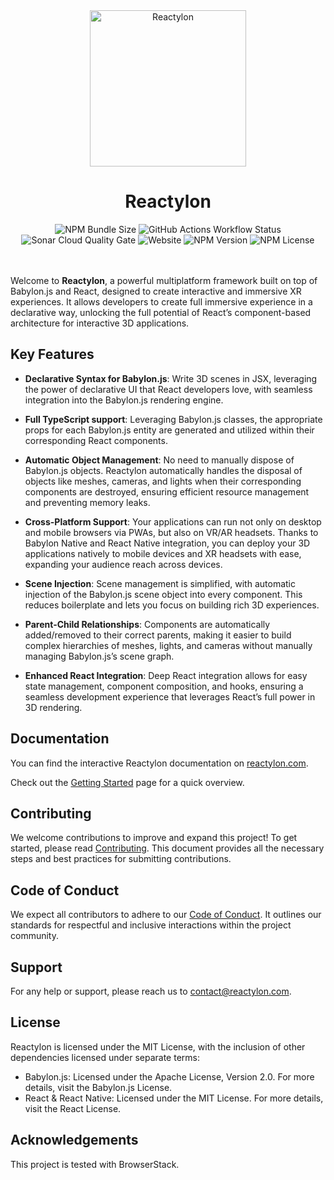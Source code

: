 <div align="center">
  <a href="https://www.reactylon.com">
      <img height="250" width="250" alt="Reactylon" src="https://www.reactylon.com/logo.svg">
  </a>
  <h1>Reactylon</h1>
</div>

<div align="center">
  <img alt="NPM Bundle Size" src="https://img.shields.io/bundlephobia/minzip/reactylon">
  <img alt="GitHub Actions Workflow Status" src="https://img.shields.io/github/actions/workflow/status/simonedevit/reactylon/build.yml?label=test%2Fbuild">
  <img alt="Sonar Cloud Quality Gate" src="https://sonarcloud.io/api/project_badges/measure?project=simonedevit_reactylon&metric=alert_status">
  <img alt="Website" src="https://img.shields.io/website?url=https%3A%2F%2Fwww.reactylon.com&up_message=online&label=reactylon.com">
  <img alt="NPM Version" src="https://img.shields.io/npm/v/reactylon">
  <img alt="NPM License" src="https://img.shields.io/npm/l/reactylon">
</div>

<br />
<br />

Welcome to **Reactylon**, a powerful multiplatform framework built on top of Babylon.js and React, designed to create interactive and immersive XR experiences. It allows developers to create full immersive experience in a declarative way, unlocking the full potential of React’s component-based architecture for interactive 3D applications.

## Key Features
- **Declarative Syntax for Babylon.js**: Write 3D scenes in JSX, leveraging the power of declarative UI that React developers love, with seamless integration into the Babylon.js rendering engine.

- **Full TypeScript support**: Leveraging Babylon.js classes, the appropriate props for each Babylon.js entity are generated and utilized within their corresponding React components.

- **Automatic Object Management**: No need to manually dispose of Babylon.js objects. Reactylon automatically handles the disposal of objects like meshes, cameras, and lights when their corresponding components are destroyed, ensuring efficient resource management and preventing memory leaks.

- **Cross-Platform Support**: Your applications can run not only on desktop and mobile browsers via PWAs, but also on VR/AR headsets. Thanks to Babylon Native and React Native integration, you can deploy your 3D applications natively to mobile devices and XR headsets with ease, expanding your audience reach across devices.

- **Scene Injection**: Scene management is simplified, with automatic injection of the Babylon.js scene object into every component. This reduces boilerplate and lets you focus on building rich 3D experiences.

- **Parent-Child Relationships**: Components are automatically added/removed to their correct parents, making it easier to build complex hierarchies of meshes, lights, and cameras without manually managing Babylon.js’s scene graph.

- **Enhanced React Integration**: Deep React integration allows for easy state management, component composition, and hooks, ensuring a seamless development experience that leverages React’s full power in 3D rendering.

## Documentation
You can find the interactive Reactylon documentation on [reactylon.com](https://www.reactylon.com).

Check out the [Getting Started](https://www.reactylon.com/docs/getting-started) page for a quick overview.

## Contributing
We welcome contributions to improve and expand this project! To get started, please read [Contributing](CONTRIBUTING.md). This document provides all the necessary steps and best practices for submitting contributions.

## Code of Conduct
We expect all contributors to adhere to our [Code of Conduct](CODE_OF_CONDUCT.md). It outlines our standards for respectful and inclusive interactions within the project community.

## Support
For any help or support, please reach us to contact@reactylon.com.

## License
Reactylon is licensed under the MIT License, with the inclusion of other dependencies licensed under separate terms:

- Babylon.js: Licensed under the Apache License, Version 2.0. For more details, visit the Babylon.js License.
- React & React Native: Licensed under the MIT License. For more details, visit the React License.

## Acknowledgements
This project is tested with BrowserStack.
